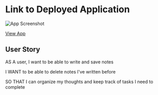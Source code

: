 # Link to Deployed Application

![App Screenshot]("./public/assets/img/app.png")

[View App](https://sheltered-sierra-20942.herokuapp.com/)


## User Story

AS A user, I want to be able to write and save notes

I WANT to be able to delete notes I've written before

SO THAT I can organize my thoughts and keep track of tasks I need to complete